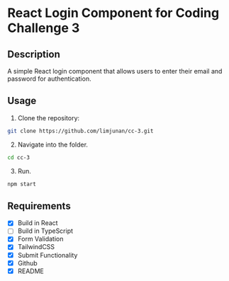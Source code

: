# React Login Component for Coding Challenge 3

## Description

A simple React login component that allows users to enter their email and password for authentication.

## Usage

1. Clone the repository:

```bash
git clone https://github.com/limjunan/cc-3.git
```

2. Navigate into the folder.

```bash
cd cc-3
  ```
3. Run.

```bash
npm start
```

## Requirements
- [x] Build in React
- [ ] Build in TypeScript
- [x] Form Validation
- [x] TailwindCSS
- [x] Submit Functionality
- [x] Github
- [x] README
